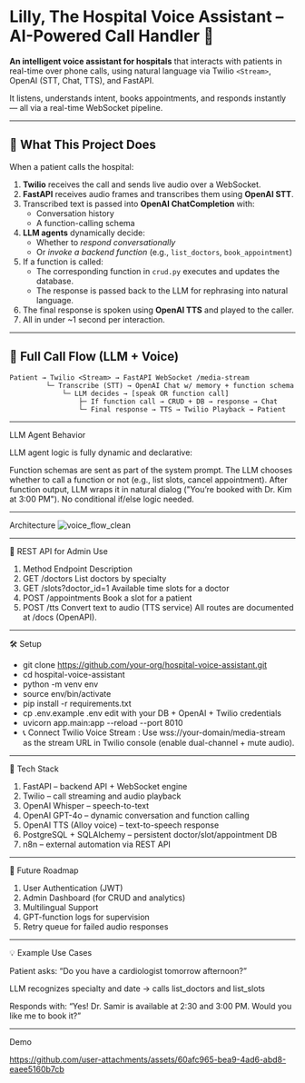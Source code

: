 # Lilly, The Hospital Voice Assistant – AI-Powered Call Handler 🏥

**An intelligent voice assistant for hospitals** that interacts with patients in real-time over phone calls, using natural language via Twilio `<Stream>`, OpenAI (STT, Chat, TTS), and FastAPI.

It listens, understands intent, books appointments, and responds instantly — all via a real-time WebSocket pipeline.

---

## 📌 What This Project Does

When a patient calls the hospital:

1. **Twilio** receives the call and sends live audio over a WebSocket.
2. **FastAPI** receives audio frames and transcribes them using **OpenAI STT**.
3. Transcribed text is passed into **OpenAI ChatCompletion** with:
   - Conversation history
   - A function-calling schema
4. **LLM agents** dynamically decide:
   - Whether to *respond conversationally*
   - Or *invoke a backend function* (e.g., `list_doctors`, `book_appointment`)
5. If a function is called:
   - The corresponding function in `crud.py` executes and updates the database.
   - The response is passed back to the LLM for rephrasing into natural language.
6. The final response is spoken using **OpenAI TTS** and played to the caller.
7. All in under ~1 second per interaction.

---


## 🔁 Full Call Flow (LLM + Voice)

```text
Patient → Twilio <Stream> → FastAPI WebSocket /media-stream
         └─ Transcribe (STT) → OpenAI Chat w/ memory + function schema
             └─ LLM decides → [speak OR function call]
                 ├─ If function call → CRUD + DB → response → Chat
                 └─ Final response → TTS → Twilio Playback → Patient
```

---
LLM Agent Behavior

LLM agent logic is fully dynamic and declarative:

Function schemas are sent as part of the system prompt.
The LLM chooses whether to call a function or not (e.g., list slots, cancel appointment).
After function output, LLM wraps it in natural dialog ("You’re booked with Dr. Kim at 3:00 PM").
No conditional if/else logic needed.

---
Architecture
![voice_flow_clean](https://github.com/user-attachments/assets/ba63dd0c-0b6c-4060-95ec-86575decef73)



---
📡 REST API for Admin Use

1. Method	Endpoint	Description
2. GET	/doctors	List doctors by specialty
3. GET	/slots?doctor_id=1	Available time slots for a doctor
4. POST	/appointments	Book a slot for a patient
5. POST	/tts	Convert text to audio (TTS service)
All routes are documented at /docs (OpenAPI).

---
🛠️ Setup

- git clone https://github.com/your-org/hospital-voice-assistant.git
- cd hospital-voice-assistant
- python -m venv env
- source env/bin/activate
- pip install -r requirements.txt
- cp .env.example .env
 edit with your DB + OpenAI + Twilio credentials
- uvicorn app.main:app --reload --port 8010
- 📞 Connect Twilio Voice Stream : Use wss://your-domain/media-stream as the stream URL in Twilio console (enable dual-channel + mute audio).


---
🧠 Tech Stack
1. FastAPI – backend API + WebSocket engine
2. Twilio – call streaming and audio playback
3. OpenAI Whisper – speech-to-text
4. OpenAI GPT-4o – dynamic conversation and function calling
5. OpenAI TTS (Alloy voice) – text-to-speech response
6. PostgreSQL + SQLAlchemy – persistent doctor/slot/appointment DB
7. n8n – external automation via REST API

---
🧭 Future Roadmap

 1. User Authentication (JWT)
 2. Admin Dashboard (for CRUD and analytics)
 3. Multilingual Support
 4. GPT-function logs for supervision
 5. Retry queue for failed audio responses

 ---
💡 Example Use Cases

Patient asks: “Do you have a cardiologist tomorrow afternoon?”


LLM recognizes specialty and date → calls list_doctors and list_slots


Responds with: “Yes! Dr. Samir is available at 2:30 and 3:00 PM. Would you like me to book it?”



---
Demo


https://github.com/user-attachments/assets/60afc965-bea9-4ad6-abd8-eaee5160b7cb
